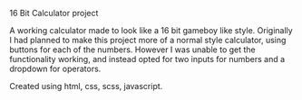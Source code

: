 16 Bit Calculator project

A working calculator made to look like a 16 bit gameboy like style.
Originally I had planned to make this project more of a normal style calculator, using buttons for each of the numbers.
However I was unable to get the functionality working, and instead opted for two inputs for numbers and a dropdown for operators.

Created using html, css, scss, javascript.
